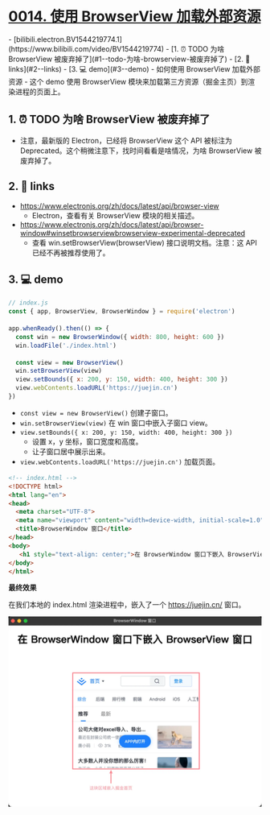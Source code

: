 # [0014. 使用 BrowserView 加载外部资源](https://github.com/Tdahuyou/electron/tree/main/0014.%20%E4%BD%BF%E7%94%A8%20BrowserView%20%E5%8A%A0%E8%BD%BD%E5%A4%96%E9%83%A8%E8%B5%84%E6%BA%90)

<BilibiliOutsidePlayer id="BV1544219774" />
<!-- region:toc -->
- [bilibili.electron.BV1544219774.1](https://www.bilibili.com/video/BV1544219774)
- [1. ⏰ TODO 为啥 BrowserView 被废弃掉了](#1--todo-为啥-browserview-被废弃掉了)
- [2. 🔗 links](#2--links)
- [3. 💻 demo](#3--demo)
<!-- endregion:toc -->
- 如何使用 BrowserView 加载外部资源
- 这个 demo 使用 BrowserView 模块来加载第三方资源（掘金主页）到渲染进程的页面上。

## 1. ⏰ TODO 为啥 BrowserView 被废弃掉了

- 注意，最新版的 Electron，已经将 BrowserView 这个 API 被标注为 Deprecated。这个稍微注意下，找时间看看是啥情况，为啥 BrowserView 被废弃掉了。

## 2. 🔗 links

- https://www.electronjs.org/zh/docs/latest/api/browser-view
  - Electron，查看有关 BrowserView 模块的相关描述。
- https://www.electronjs.org/zh/docs/latest/api/browser-window#winsetbrowserviewbrowserview-experimental-deprecated
  - 查看 win.setBrowserView(browserView) 接口说明文档。注意：这 API 已经不再被推荐使用了。

## 3. 💻 demo

```js
// index.js
const { app, BrowserView, BrowserWindow } = require('electron')

app.whenReady().then(() => {
  const win = new BrowserWindow({ width: 800, height: 600 })
  win.loadFile('./index.html')

  const view = new BrowserView()
  win.setBrowserView(view)
  view.setBounds({ x: 200, y: 150, width: 400, height: 300 })
  view.webContents.loadURL('https://juejin.cn')
})
```

- `const view = new BrowserView()` 创建子窗口。
- `win.setBrowserView(view)` 在 win 窗口中嵌入子窗口 view。
- `view.setBounds({ x: 200, y: 150, width: 400, height: 300 })`
  - 设置 x，y 坐标，窗口宽度和高度。
  - 让子窗口居中展示出来。
- `view.webContents.loadURL('https://juejin.cn')` 加载页面。

```html
<!-- index.html -->
<!DOCTYPE html>
<html lang="en">
<head>
  <meta charset="UTF-8">
  <meta name="viewport" content="width=device-width, initial-scale=1.0">
  <title>BrowserWindow 窗口</title>
</head>
<body>
   <h1 style="text-align: center;">在 BrowserWindow 窗口下嵌入 BrowserView 窗口</h1>
</body>
</html>
```

**最终效果**

在我们本地的 index.html 渲染进程中，嵌入了一个 https://juejin.cn/ 窗口。

![](md-imgs/2024-10-07-22-39-51.png)







